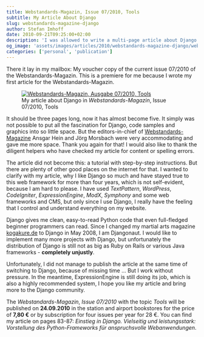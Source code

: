 ```yaml
---
title: Webstandards-Magazin, Issue 07/2010, Tools
subtitle: My Article About Django
slug: webstandards-magazine-django
author: Stefan Imhoff
date: 2010-09-21T09:25:00+02:00
description: 'I was allowed to write a multi-page article about Django in Webstandards-Magazin. I wrote about what I appreciate about Django and why I use it.'
og_image: 'assets/images/articles/2010/webstandards-magazine-django/webstandards-magazine-django.jpg'
categories: ['personal', 'publication']
---
```


There it lay in my mailbox: My voucher copy of the current issue 07/2010 of the Webstandards-Magazin. This is a premiere for me because I wrote my first article for the Webstandards-Magazin.

<figure class="image-figure">
  <a href="https://www.screengui.de/">
    <img src="/assets/images/articles/2010/webstandards-magazine-django/webstandards-magazine-django.jpg" alt="Webstandards-Magazin, Ausgabe 07/2010, Tools">
  </a>
  <figcaption>
  My article about Django in <cite>Webstandards-Magazin</cite>, Issue 07/2010, Tools
  </figcaption>
</figure>

It should be three pages long, now it has almost become five. It simply was not possible to put all the fascination for Django, code samples and graphics into so little space. But the editors-in-chief of [Webstandards-Magazine](https://www.screengui.de/) Ansgar Hein and Jörg Morsbach were very accommodating and gave me more space. Thank you again for that! I would also like to thank the diligent helpers who have checked my article for content or spelling errors.

The article did not become this: a tutorial with step-by-step instructions. But there are plenty of other good places on the internet for that. I wanted to clarify with my article, why I like Django so much and have stayed true to this web framework for more than four years, which is not self-evident, because I am hard to please. I have used <cite>TextPattern</cite>, <cite>WordPress</cite>, <cite>CodeIgniter</cite>, <cite>ExpressionEngine</cite>, <cite>ModX</cite>, <cite> Symphony</cite> and some web frameworks and CMS, but only since I use Django, I really have the feeling that I control and understand everything on my website.

Django gives me clean, easy-to-read Python code that even full-fledged beginner programmers can read. Since I changed my martial arts magazine [kogakure.de](https://www.kogakure.de/) to Django in May 2008, I am Djangonaut. I would like to implement many more projects with Django, but unfortunately the distribution of Django is still not as big as Ruby on Rails or various Java frameworks - **completely unjustly**.

Unfortunately, I did not manage to publish the article at the same time of switching to Django, because of missing time … But I work without pressure. In the meantime, ExpressionEngine is still doing its job, which is also a highly recommended system, I hope you like my article and bring more to the Django community.

The <cite>Webstandards-Magazin</cite>, _Issue 07/2010_ with the topic _Tools_ will be published on **24.09.2010** in the station and airport bookstores for the price of **7,80 €** or by subscription for four issues per year for 28 €. You can find my article on pages 83-87: <cite>Einstieg in Django. Vielseitig und leistungsstark: Vorstellung des Python-Frameworks für anspruchsvolle Webanwendungen</cite>.
